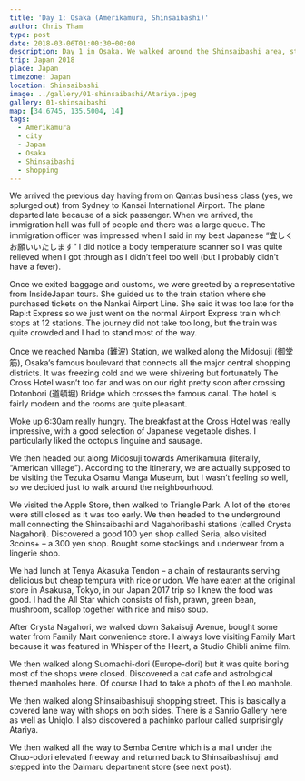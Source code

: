 ```yaml
---
title: 'Day 1: Osaka (Amerikamura, Shinsaibashi)'
author: Chris Tham
type: post
date: 2018-03-06T01:00:30+00:00
description: Day 1 in Osaka. We walked around the Shinsaibashi area, starting from Midosuji towards Amerikamura, then Europe-dori and the shopping street.
trip: Japan 2018
place: Japan
timezone: Japan
location: Shinsaibashi
image: ../gallery/01-shinsaibashi/Atariya.jpeg
gallery: 01-shinsaibashi
map: [34.6745, 135.5004, 14]
tags:
  - Amerikamura
  - city
  - Japan
  - Osaka
  - Shinsaibashi
  - shopping
---
```


We arrived the previous day having from on Qantas business class (yes, we splurged out) from Sydney to Kansai International Airport. The plane departed late because of a sick passenger. When we arrived, the immigration hall was full of people and there was a large queue. The immigration officer was impressed when I said in my best Japanese &#8220;宜しくお願いいたします&#8221; I did notice a body temperature scanner so I was quite relieved when I got through as I didn&#8217;t feel too well (but I probably didn&#8217;t have a fever).

Once we exited baggage and customs, we were greeted by a representative from InsideJapan tours. She guided us to the train station where she purchased tickets on the Nankai Airport Line. She said it was too late for the Rapi:t Express so we just went on the normal Airport Express train which stops at 12 stations. The journey did not take too long, but the train was quite crowded and I had to stand most of the way.

Once we reached Namba (難波) Station, we walked along the Midosuji (御堂筋), Osaka&#8217;s famous boulevard that connects all the major central shopping districts. It was freezing cold and we were shivering but fortunately The Cross Hotel wasn&#8217;t too far and was on our right pretty soon after crossing Dotonbori (道頓堀) Bridge which crosses the famous canal. The hotel is fairly modern and the rooms are quite pleasant.

Woke up 6:30am really hungry. The breakfast at the Cross Hotel was really impressive, with a good selection of Japanese vegetable dishes. I particularly liked the octopus linguine and sausage.

We then headed out along Midosuji towards Amerikamura (literally, &#8220;American village&#8221;). According to the itinerary, we are actually supposed to be visiting the Tezuka Osamu Manga Museum, but I wasn&#8217;t feeling so well, so we decided just to walk around the neighbourhood.

We visited the Apple Store, then walked to Triangle Park. A lot of the stores were still closed as it was too early. We then headed to the underground mall connecting the Shinsaibashi and Nagahoribashi stations (called Crysta Nagahori).&nbsp;Discovered a good 100 yen shop called Seria, also visited 3coins+ &#8211; a 300 yen shop. Bought some stockings and underwear from a lingerie shop.

We had lunch at Tenya Akasuka Tendon &#8211; a chain of restaurants serving delicious but cheap tempura with rice or udon. We have eaten at the original store in Asakusa, Tokyo, in our Japan 2017 trip so I knew the food was good. I had the All Star which consists of fish, prawn, green bean, mushroom, scallop together with rice and miso soup.

After Crysta Nagahori, we walked down Sakaisuji Avenue, bought some water from Family Mart convenience store. I always love visiting Family Mart because it was featured in Whisper of the Heart, a Studio Ghibli anime film.

We then walked along Suomachi-dori (Europe-dori) but it was quite boring most of the shops were closed. Discovered a cat cafe and astrological themed manholes here. Of course I had to take a photo of the Leo manhole.

We then walked along Shinsaibashisuji shopping street. This is basically a covered lane way with shops on both sides. There is a Sanrio Gallery here as well as Uniqlo. I also discovered a pachinko parlour called surprisingly Atariya.

We then walked all the way to Semba Centre which is a mall under the Chuo-odori elevated freeway and returned back to Shinsaibashisuji and stepped into the Daimaru department store (see next post).
